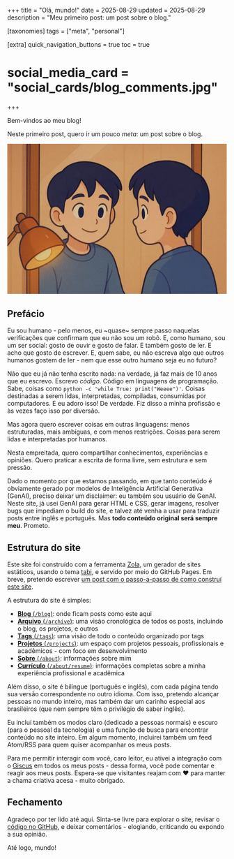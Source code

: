 +++
title = "Olá, mundo!"
date = 2025-08-29
updated = 2025-08-29
description = "Meu primeiro post: um post sobre o blog."

[taxonomies]
tags = ["meta", "personal"]

[extra]
quick_navigation_buttons = true
toc = true
# social_media_card = "social_cards/blog_comments.jpg"
+++

Bem-vindos ao meu blog!

Neste primeiro post, quero ir um pouco _meta_: um post sobre o blog.

![Eu me olhando no espelho](images/hello-world-hero.webp)

## Prefácio

Eu sou humano - pelo menos, eu ~quase~ sempre passo naquelas verificações que confirmam que eu não sou um robô. E, como humano, sou um ser social: gosto de ouvir e gosto de falar. E também gosto de ler. E acho que gosto de escrever. E, quem sabe, eu não escreva algo que outros humanos gostem de ler - nem que esse outro humano seja eu no futuro?

Não que eu já não tenha escrito nada: na verdade, já faz mais de 10 anos que eu escrevo. Escrevo _código_. Código em linguagens de programação. Sabe, coisas como `python -c 'while True: print("Weeee")'`. Coisas destinadas a serem lidas, interpretadas, compiladas, consumidas por computadores. E eu adoro isso! De verdade. Fiz disso a minha profissão e às vezes faço isso por diversão.

Mas agora quero escrever coisas em outras linguagens: menos estruturadas, mais ambíguas, e com menos restrições. Coisas para serem lidas e interpretadas por humanos.

Nesta empreitada, quero compartilhar conhecimentos, experiências e opiniões. Quero praticar a escrita de forma livre, sem estrutura e sem pressão.

Dado o momento por que estamos passando, em que tanto conteúdo é obviamente gerado por modelos de Inteligência Artificial Generativa (GenAI), preciso deixar um disclaimer: eu também sou usuário de GenAI. Neste site, já usei GenAI para gerar HTML e CSS, gerar imagens, resolver bugs que impediam o build do site, e talvez até venha a usar para traduzir posts entre inglês e português. Mas **todo conteúdo original será sempre meu**. Prometo.

## Estrutura do site

Este site foi construído com a ferramenta [Zola](https://www.getzola.org/), um gerador de sites estáticos, usando o tema [tabi](https://welpo.github.io/tabi/), e servido por meio do GitHub Pages. Em breve, pretendo escrever [um post com o passo-a-passo de como construí este site](../building-the-blog/).

A estrutura do site é simples:

- [**Blog** (`/blog`)](../): onde ficam posts como este aqui
- [**Arquivo** (`/archive`)](../../archive/): uma visão cronológica de todos os posts, incluindo o blog, os projetos, e outros
- [**Tags** (`/tags`)](../../tags/): uma visão de todo o conteúdo organizado por tags
- [**Projetos** (`/projects`)](../../projects/): um espaço com projetos pessoais, profissionais e acadêmicos - com foco em desenvolvimento
- [**Sobre** (`/about`)](../../about/): informações sobre mim
- [**Currículo** (`/about/resume`)](../../about/resume/): informações completas sobre a minha experiência profissional e acadêmica

Além disso, o site é bilíngue (português e inglês), com cada página tendo sua versão correspondente no outro idioma. Com isso, pretendo alcançar pessoas no mundo inteiro, mas também dar um carinho especial aos brasileiros (que nem sempre têm o privilégio de saber inglês).

Eu incluí também os modos claro (dedicado a pessoas normais) e escuro (para o pessoal da tecnologia) e uma função de busca para encontrar conteúdo no site inteiro. Em algum momento, incluirei também um feed Atom/RSS para quem quiser acompanhar os meus posts.

Para me permitir interagir com você, caro leitor, eu ativei a integração com o [Giscus](https://giscus.app/) em todos os meus posts - dessa forma, você pode comentar e reagir aos meus posts. Espera-se que visitantes reajam com ❤️ para manter a chama criativa acesa - muito obrigado.

## Fechamento

Agradeço por ter lido até aqui. Sinta-se livre para explorar o site, revisar o [código no GitHub](https://github.com/ruancomelli/ruancomelli.github.io), e deixar comentários - elogiando, criticando ou expondo a sua opinião.

Até logo, mundo!

